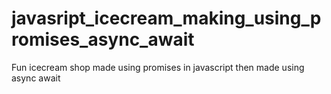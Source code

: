 # javasript_icecream_making_using_promises_async_await
Fun icecream shop made using promises in javascript then made using async await
